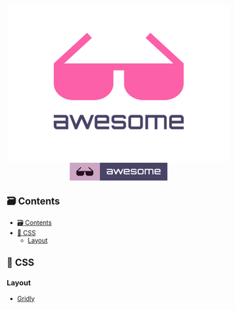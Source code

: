 <div align="center">
	<div>
		<img width="500" src=".readme/logo.png" alt="Awesome">
	</div>
	<a href="https://github.com/topics/awesome">
		<img src=".readme/badge-flat.svg" alt="Awesome">
	</a>
  <br>
</div>

## :card_file_box: Contents

- [:card_file_box: Contents](#cardfilebox-contents)
- [:lipstick: CSS](#lipstick-css)
  - [Layout](#layout)

## :lipstick: CSS

### Layout

- [Gridly](https://github.com/IonicaBizau/gridly)
  
